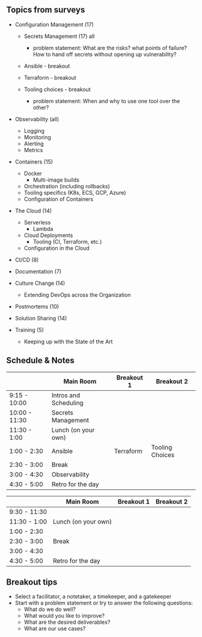 Topics from surveys
---
* Configuration Management (17)
  * Secrets Management (17) all
    * problem statement: What are the risks? what points of failure? How to hand off secrets without opening up vulnerability?

  * Ansible - breakout
  * Terraform - breakout
  * Tooling choices - breakout
    * problem statement: When and why to use one tool over the other?

* Observability (all)
  * Logging
  * Monitoring
  * Alerting
  * Metrics

* Containers (15)
  * Docker
    * Multi-image builds
  * Orchestration (including rollbacks)
  * Tooling specifics (K8s, ECS, GCP, Azure)
  * Configuration of Containers

* The Cloud (14)
  * Serverless
    * Lambda
  * Cloud Deployments
    * Tooling (CI, Terraform, etc.)
  * Configuration in the Cloud

* CI/CD (8)

* Documentation (7)

* Culture Change (14)
  * Extending DevOps across the Organization

* Postmortems (10)

* Solution Sharing (14)

* Training (5)
  * Keeping up with the State of the Art

Schedule & Notes
---
|| Main Room | Breakout 1 | Breakout 2|
|---|---|---|---|
|9:15 - 10:00|Intros and Scheduling|||
|10:00 - 11:30|Secrets Management|||
|11:30 - 1:00|Lunch (on your own)|||
|1:00 - 2:30|Ansible|Terraform|Tooling Choices|
|2:30 - 3:00|Break|||
|3:00 - 4:30|Observability|||
|4:30 - 5:00|Retro for the day|||


|| Main Room | Breakout 1 | Breakout 2|
|---|---|---|---|
|9:30 - 11:30||||
|11:30 - 1:00|Lunch (on your own)|||
|1:00 - 2:30||||
|2:30 - 3:00|Break|||
|3:00 - 4:30||||
|4:30 - 5:00|Retro for the day|||


Breakout tips
---
* Select a facilitator, a notetaker, a timekeeper, and a gatekeeper
* Start with a problem statement or try to answer the following questions:
  * What do we do well?
  * What would you like to improve?
  * What are the desired deliverables?
  * What are our use cases?
